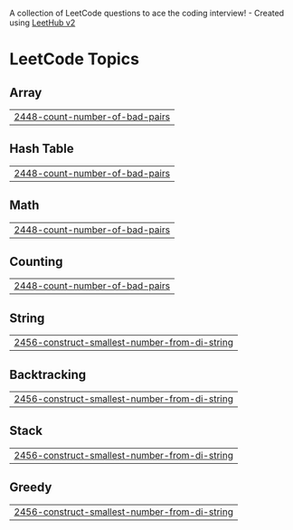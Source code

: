 A collection of LeetCode questions to ace the coding interview! - Created using [LeetHub v2](https://github.com/arunbhardwaj/LeetHub-2.0)
<!---LeetCode Topics Start-->
# LeetCode Topics
## Array
|  |
| ------- |
| [2448-count-number-of-bad-pairs](https://github.com/betiiy-haile/DSA-Practices/tree/master/2448-count-number-of-bad-pairs) |
## Hash Table
|  |
| ------- |
| [2448-count-number-of-bad-pairs](https://github.com/betiiy-haile/DSA-Practices/tree/master/2448-count-number-of-bad-pairs) |
## Math
|  |
| ------- |
| [2448-count-number-of-bad-pairs](https://github.com/betiiy-haile/DSA-Practices/tree/master/2448-count-number-of-bad-pairs) |
## Counting
|  |
| ------- |
| [2448-count-number-of-bad-pairs](https://github.com/betiiy-haile/DSA-Practices/tree/master/2448-count-number-of-bad-pairs) |
## String
|  |
| ------- |
| [2456-construct-smallest-number-from-di-string](https://github.com/betiiy-haile/DSA-Practices/tree/master/2456-construct-smallest-number-from-di-string) |
## Backtracking
|  |
| ------- |
| [2456-construct-smallest-number-from-di-string](https://github.com/betiiy-haile/DSA-Practices/tree/master/2456-construct-smallest-number-from-di-string) |
## Stack
|  |
| ------- |
| [2456-construct-smallest-number-from-di-string](https://github.com/betiiy-haile/DSA-Practices/tree/master/2456-construct-smallest-number-from-di-string) |
## Greedy
|  |
| ------- |
| [2456-construct-smallest-number-from-di-string](https://github.com/betiiy-haile/DSA-Practices/tree/master/2456-construct-smallest-number-from-di-string) |
<!---LeetCode Topics End-->